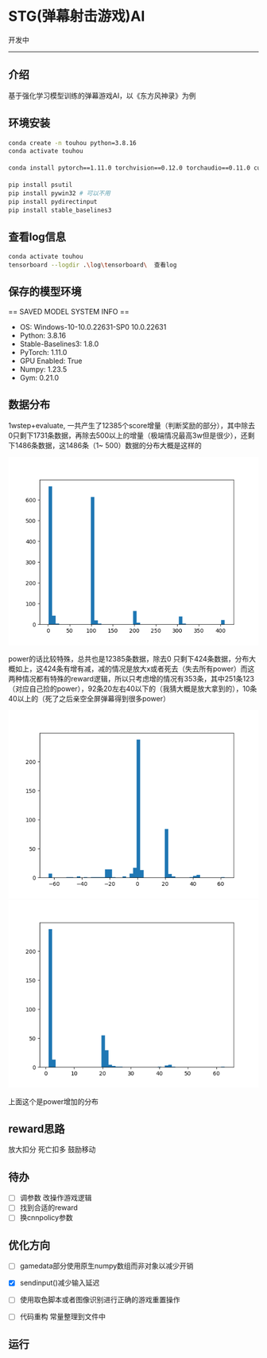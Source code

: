 # STG(弹幕射击游戏)AI

开发中

---

## 介绍

基于强化学习模型训练的弹幕游戏AI，以《东方风神录》为例

## 环境安装

```bash
conda create -n touhou python=3.8.16
conda activate touhou

conda install pytorch==1.11.0 torchvision==0.12.0 torchaudio==0.11.0 cudatoolkit=11.3

pip install psutil
pip install pywin32 # 可以不用
pip install pydirectinput 
pip install stable_baselines3
```

## 查看log信息

```bash
conda activate touhou
tensorboard --logdir .\log\tensorboard\  查看log
```

## 保存的模型环境

== SAVED MODEL SYSTEM INFO ==

- OS: Windows-10-10.0.22631-SP0 10.0.22631
- Python: 3.8.16
- Stable-Baselines3: 1.8.0
- PyTorch: 1.11.0
- GPU Enabled: True
- Numpy: 1.23.5
- Gym: 0.21.0

## 数据分布

1wstep+evaluate,
一共产生了12385个score增量（判断奖励的部分），其中除去0只剩下1731条数据，再除去500以上的增量（极端情况最高3w但是很少），还剩下1486条数据，这1486条（1~
500）数据的分布大概是这样的

![img.png](img.png)

power的话比较特殊，总共也是12385条数据，除去0
只剩下424条数据，分布大概如上，这424条有增有减，减的情况是放大x或者死去（失去所有power）而这两种情况都有特殊的reward逻辑，所以只考虑增的情况有353条，其中251条123（对应自己捡的power），92条20左右40以下的（我猜大概是放大拿到的），10条40以上的（死了之后亲空全屏弹幕得到很多power）

![img_1.png](img_1.png)
![img_2.png](img_2.png)

上面这个是power增加的分布




## reward思路

放大扣分
死亡扣多
鼓励移动


## 待办

- [ ] 调参数 改操作游戏逻辑
- [ ] 找到合适的reward
- [ ] 换cnnpolicy参数

## 优化方向

- [ ] gamedata部分使用原生numpy数组而非对象以减少开销
- [x] sendinput()减少输入延迟
- [ ] 使用取色脚本或者图像识别进行正确的游戏重置操作
- [ ] 代码重构 常量整理到文件中



## 运行


